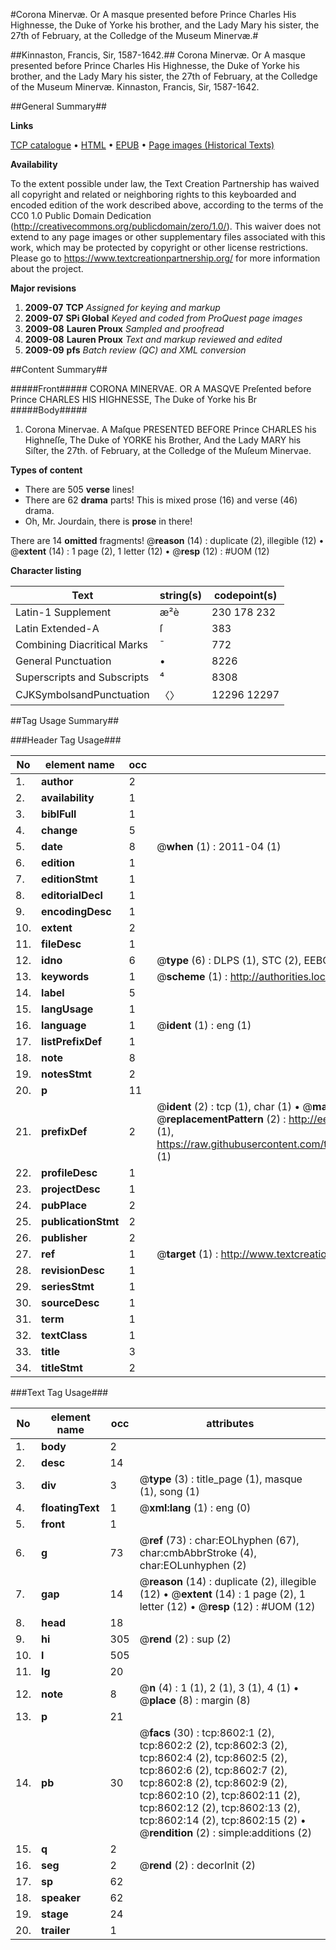 #Corona Minervæ. Or A masque presented before Prince Charles His Highnesse, the Duke of Yorke his brother, and the Lady Mary his sister, the 27th of February, at the Colledge of the Museum Minervæ.#

##Kinnaston, Francis, Sir, 1587-1642.##
Corona Minervæ. Or A masque presented before Prince Charles His Highnesse, the Duke of Yorke his brother, and the Lady Mary his sister, the 27th of February, at the Colledge of the Museum Minervæ.
Kinnaston, Francis, Sir, 1587-1642.

##General Summary##

**Links**

[TCP catalogue](http://www.ota.ox.ac.uk/tcp/)  • 
[HTML](http://tei.it.ox.ac.uk/tcp/Texts-HTML/free/A04/A04959.html)  • 
[EPUB](http://tei.it.ox.ac.uk/tcp/Texts-EPUB/free/A04/A04959.epub) • 
[Page images (Historical Texts)](https://historicaltexts.jisc.ac.uk/eebo-99843843e)

**Availability**

To the extent possible under law, the Text Creation Partnership has waived all copyright and related or neighboring rights to this keyboarded and encoded edition of the work described above, according to the terms of the CC0 1.0 Public Domain Dedication (http://creativecommons.org/publicdomain/zero/1.0/). This waiver does not extend to any page images or other supplementary files associated with this work, which may be protected by copyright or other license restrictions. Please go to https://www.textcreationpartnership.org/ for more information about the project.

**Major revisions**

1. __2009-07__ __TCP__ *Assigned for keying and markup*
1. __2009-07__ __SPi Global__ *Keyed and coded from ProQuest page images*
1. __2009-08__ __Lauren Proux__ *Sampled and proofread*
1. __2009-08__ __Lauren Proux__ *Text and markup reviewed and edited*
1. __2009-09__ __pfs__ *Batch review (QC) and XML conversion*

##Content Summary##

#####Front#####
CORONA MINERVAE. OR A MASQVE Preſented before Prince CHARLES HIS HIGHNESSE, The Duke of Yorke his Br
#####Body#####

1. Corona Minervae. A Maſque PRESENTED BEFORE Prince CHARLES his Highneſſe, The Duke of YORKE his Brother, And the Lady MARY his Siſter, the 27th. of February, at the Colledge of the Muſeum Minervae.

**Types of content**

  * There are 505 **verse** lines!
  * There are 62 **drama** parts! This is mixed prose (16) and verse (46) drama.
  * Oh, Mr. Jourdain, there is **prose** in there!

There are 14 **omitted** fragments! 
 @__reason__ (14) : duplicate (2), illegible (12)  •  @__extent__ (14) : 1 page (2), 1 letter (12)  •  @__resp__ (12) : #UOM (12)

**Character listing**


|Text|string(s)|codepoint(s)|
|---|---|---|
|Latin-1 Supplement|æ²è|230 178 232|
|Latin Extended-A|ſ|383|
|Combining             Diacritical Marks|̄|772|
|General Punctuation|•|8226|
|Superscripts             and Subscripts|⁴|8308|
|CJKSymbolsandPunctuation|〈〉|12296 12297|

##Tag Usage Summary##

###Header Tag Usage###

|No|element name|occ|attributes|
|---|---|---|---|
|1.|__author__|2||
|2.|__availability__|1||
|3.|__biblFull__|1||
|4.|__change__|5||
|5.|__date__|8| @__when__ (1) : 2011-04 (1)|
|6.|__edition__|1||
|7.|__editionStmt__|1||
|8.|__editorialDecl__|1||
|9.|__encodingDesc__|1||
|10.|__extent__|2||
|11.|__fileDesc__|1||
|12.|__idno__|6| @__type__ (6) : DLPS (1), STC (2), EEBO-CITATION (1), PROQUEST (1), VID (1)|
|13.|__keywords__|1| @__scheme__ (1) : http://authorities.loc.gov/ (1)|
|14.|__label__|5||
|15.|__langUsage__|1||
|16.|__language__|1| @__ident__ (1) : eng (1)|
|17.|__listPrefixDef__|1||
|18.|__note__|8||
|19.|__notesStmt__|2||
|20.|__p__|11||
|21.|__prefixDef__|2| @__ident__ (2) : tcp (1), char (1)  •  @__matchPattern__ (2) : ([0-9\-]+):([0-9IVX]+) (1), (.+) (1)  •  @__replacementPattern__ (2) : http://eebo.chadwyck.com/downloadtiff?vid=$1&page=$2 (1), https://raw.githubusercontent.com/textcreationpartnership/Texts/master/tcpchars.xml#$1 (1)|
|22.|__profileDesc__|1||
|23.|__projectDesc__|1||
|24.|__pubPlace__|2||
|25.|__publicationStmt__|2||
|26.|__publisher__|2||
|27.|__ref__|1| @__target__ (1) : http://www.textcreationpartnership.org/docs/. (1)|
|28.|__revisionDesc__|1||
|29.|__seriesStmt__|1||
|30.|__sourceDesc__|1||
|31.|__term__|1||
|32.|__textClass__|1||
|33.|__title__|3||
|34.|__titleStmt__|2||


###Text Tag Usage###

|No|element name|occ|attributes|
|---|---|---|---|
|1.|__body__|2||
|2.|__desc__|14||
|3.|__div__|3| @__type__ (3) : title_page (1), masque (1), song (1)|
|4.|__floatingText__|1| @__xml:lang__ (1) : eng (0)|
|5.|__front__|1||
|6.|__g__|73| @__ref__ (73) : char:EOLhyphen (67), char:cmbAbbrStroke (4), char:EOLunhyphen (2)|
|7.|__gap__|14| @__reason__ (14) : duplicate (2), illegible (12)  •  @__extent__ (14) : 1 page (2), 1 letter (12)  •  @__resp__ (12) : #UOM (12)|
|8.|__head__|18||
|9.|__hi__|305| @__rend__ (2) : sup (2)|
|10.|__l__|505||
|11.|__lg__|20||
|12.|__note__|8| @__n__ (4) : 1 (1), 2 (1), 3 (1), 4 (1)  •  @__place__ (8) : margin (8)|
|13.|__p__|21||
|14.|__pb__|30| @__facs__ (30) : tcp:8602:1 (2), tcp:8602:2 (2), tcp:8602:3 (2), tcp:8602:4 (2), tcp:8602:5 (2), tcp:8602:6 (2), tcp:8602:7 (2), tcp:8602:8 (2), tcp:8602:9 (2), tcp:8602:10 (2), tcp:8602:11 (2), tcp:8602:12 (2), tcp:8602:13 (2), tcp:8602:14 (2), tcp:8602:15 (2)  •  @__rendition__ (2) : simple:additions (2)|
|15.|__q__|2||
|16.|__seg__|2| @__rend__ (2) : decorInit (2)|
|17.|__sp__|62||
|18.|__speaker__|62||
|19.|__stage__|24||
|20.|__trailer__|1||
